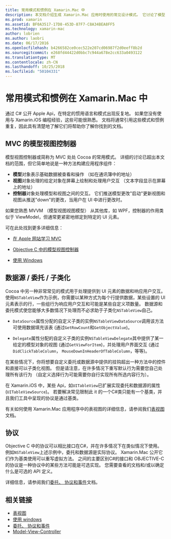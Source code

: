 ```yaml
---
title: 常用模式和惯例在 Xamarin.Mac 中
description: 本文档介绍生成 Xamarin.Mac 应用时使用的常见设计模式。 它讨论了模型-视图-控制器模式、 数据源和委托模式和协议。
ms.prod: xamarin
ms.assetid: BF0A3517-17D8-453D-87F7-C8A34BEA8FF5
ms.technology: xamarin-mac
author: lobrien
ms.author: laobri
ms.date: 06/17/2016
ms.openlocfilehash: b4266582ce0cec522e207cd06987f2d0eeff8b2d
ms.sourcegitcommit: e268fd44422d0bbc7c944a678e2cc633a0493122
ms.translationtype: MT
ms.contentlocale: zh-CN
ms.lasthandoff: 10/25/2018
ms.locfileid: "50104331"
---
```

# <a name="common-patterns-and-idioms-in-xamarinmac"></a>常用模式和惯例在 Xamarin.Mac 中

通过 C# 公开 Apple Api，在特定的惯用语言和模式出现反复地。 如果您没有使用与 Xamarin.iOS 编程经验，这些可能很熟悉。 文档将通常引用这些模式和惯例重复，因此具有清楚地了解它们将帮助你了解你找到的文档。

## <a name="mvc---model-view-controller"></a>MVC 的模型视图控制器

模型视图控制器或简称为 MVC 处处 Cocoa 的常用模式。 详细的讨论已超出本文档的范围，但它简单地说是一种方法构建应用程序组件：

- **模型**对象表示基础数据被查看和操作 （如在通讯簿中的地址）
- **视图**对象处理的给定对象在屏幕上绘制和处理用户交互 （文本字段显示在屏幕上的地址）
- **控制器**对象处理模型和视图之间的交互。 它们推送模型更改"启动"更新视图和视图从推送"down"的更改，当用户在 UI 中进行更改时。

如果您熟悉 MVVM （模型视图视图模型） 从其他库，如 WPF，控制器的作用类似于 ViewModel，但通常更紧密地绑定到特定的 UI 元素。

可在此处找到更多详细信息：

- [在 Apple 网站学习 MVC](https://developer.apple.com/library/ios/documentation/general/conceptual/devpedia-cocoacore/MVC.html)

- [Objective C 中的模型视图控制器](https://developer.apple.com/library/ios/documentation/general/conceptual/CocoaEncyclopedia/Model-View-Controller/Model-View-Controller.html)
- [使用 Windows](~/mac/user-interface/window.md)

## <a name="data-source--delegate--subclassing"></a>数据源 / 委托 / 子类化

Cocoa 中另一种非常常见的模式用于处理提供到 UI 元素的数据和响应用户交互。 使用`NSTableView`作为示例，你需要以某种方式为每个行提供数据，某些设置的 UI 元素表示的行，一些组行为响应用户交互和可能是某些自定义项数量。 数据源和委托模式使您能够大多数情况下处理而不必求助于子类化`NSTableView`自己。

- `DataSource`属性分配的自定义子类的实例`NSTableViewDataSource`调用该方法可使用数据填充该表 (通过`GetRowCount`和`GetObjectValue`)。

- `Delegate`属性分配的自定义子类的实例`NSTableViewDelegate`其中提供了某一给定的模型对象的视图 (通过`GetViewForItem`)，并处理用户界面交互 (通过`DidClickTableColumn`， `MouseDownInHeaderOfTableColumn`，等等)。

在某些情况下，你将想要自定义委托或数据源中提供的挂钩超出一种方法中的控件和直接可以子类化视图。 但是请注意，在许多情况下重写默认行为需要您自己处理所有该行为 （自定义选择行为可能需要你自行实现所有所选内容行为）。

在 Xamarin.iOS 中，某些 Api，如`UITableView`已扩展实现委托和数据源的属性 (`UITableViewSource`)。 若要解决常见限制此 it 的一个C#类只能有一个基类，并且我们工具中呈现的协议是通过基类。

有关如何使用 Xamarin.Mac 应用程序中的表视图的详细信息，请参阅我们[表视图](~/mac/user-interface/table-view.md)文档。

## <a name="protocols"></a>协议

Objective C 中的协议可以相比接口在C#，并在许多情况下在类似情况下使用。 例如`NSTableView`上述示例中，委托和数据源是实际协议。 Xamarin.Mac 公开它们作为基类使用可以重写虚拟方法。 之间的主要区别C#的接口和 OBJECTIVE-C 的协议是一种协议中的某些方法可能是可选实现。 您需要查看的文档和/或以确定什么是可选的 API 定义。

详细信息，请参阅我们[委托、 协议和事件](~/ios/app-fundamentals/delegates-protocols-and-events.md)文档。



## <a name="related-links"></a>相关链接

- [表视图](~/mac/user-interface/table-view.md)
- [使用 windows](~/mac/user-interface/window.md)
- [委托、 协议和事件](~/ios/app-fundamentals/delegates-protocols-and-events.md)
- [Model-View-Controller](https://developer.apple.com/library/ios/documentation/general/conceptual/CocoaEncyclopedia/Model-View-Controller/Model-View-Controller.html)
